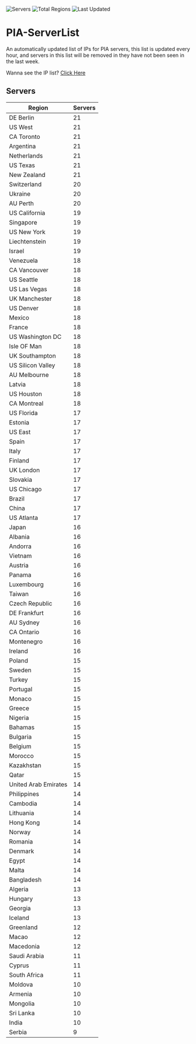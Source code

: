![Servers](https://img.shields.io/badge/Servers-1,547-darkgreen)
![Total Regions](https://img.shields.io/badge/Total_Regions-97-darkgreen)
![Last Updated](https://img.shields.io/badge/Last_Updated-April_27_2024_03:01_EDT-darkgreen)

# PIA-ServerList
An automatically updated list of IPs for PIA servers, this list is updated every hour, and servers in this list will be removed in they have not been seen in the last week.

Wanna see the IP list? [Click Here](./context.json)

## Servers
| Region               | Servers |
|----------------------|---------|
| DE Berlin | 21 |
| US West | 21 |
| CA Toronto | 21 |
| Argentina | 21 |
| Netherlands | 21 |
| US Texas | 21 |
| New Zealand | 21 |
| Switzerland | 20 |
| Ukraine | 20 |
| AU Perth | 20 |
| US California | 19 |
| Singapore | 19 |
| US New York | 19 |
| Liechtenstein | 19 |
| Israel | 19 |
| Venezuela | 18 |
| CA Vancouver | 18 |
| US Seattle | 18 |
| US Las Vegas | 18 |
| UK Manchester | 18 |
| US Denver | 18 |
| Mexico | 18 |
| France | 18 |
| US Washington DC | 18 |
| Isle OF Man | 18 |
| UK Southampton | 18 |
| US Silicon Valley | 18 |
| AU Melbourne | 18 |
| Latvia | 18 |
| US Houston | 18 |
| CA Montreal | 18 |
| US Florida | 17 |
| Estonia | 17 |
| US East | 17 |
| Spain | 17 |
| Italy | 17 |
| Finland | 17 |
| UK London | 17 |
| Slovakia | 17 |
| US Chicago | 17 |
| Brazil | 17 |
| China | 17 |
| US Atlanta | 17 |
| Japan | 16 |
| Albania | 16 |
| Andorra | 16 |
| Vietnam | 16 |
| Austria | 16 |
| Panama | 16 |
| Luxembourg | 16 |
| Taiwan | 16 |
| Czech Republic | 16 |
| DE Frankfurt | 16 |
| AU Sydney | 16 |
| CA Ontario | 16 |
| Montenegro | 16 |
| Ireland | 16 |
| Poland | 15 |
| Sweden | 15 |
| Turkey | 15 |
| Portugal | 15 |
| Monaco | 15 |
| Greece | 15 |
| Nigeria | 15 |
| Bahamas | 15 |
| Bulgaria | 15 |
| Belgium | 15 |
| Morocco | 15 |
| Kazakhstan | 15 |
| Qatar | 15 |
| United Arab Emirates | 14 |
| Philippines | 14 |
| Cambodia | 14 |
| Lithuania | 14 |
| Hong Kong | 14 |
| Norway | 14 |
| Romania | 14 |
| Denmark | 14 |
| Egypt | 14 |
| Malta | 14 |
| Bangladesh | 14 |
| Algeria | 13 |
| Hungary | 13 |
| Georgia | 13 |
| Iceland | 13 |
| Greenland | 12 |
| Macao | 12 |
| Macedonia | 12 |
| Saudi Arabia | 11 |
| Cyprus | 11 |
| South Africa | 11 |
| Moldova | 10 |
| Armenia | 10 |
| Mongolia | 10 |
| Sri Lanka | 10 |
| India | 10 |
| Serbia | 9 |